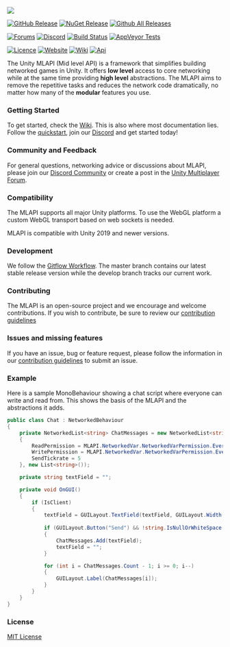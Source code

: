 [![](https://i.imgur.com/d0amtqs.png)](https://mlapi.network/)

[![GitHub Release](https://img.shields.io/github/release/MidLevel/MLAPI.svg?logo=github)](https://github.com/Unity-Technologies/com.unity.multiplayer.mlapi/releases/latest)
[![NuGet Release](https://img.shields.io/nuget/v/MLAPI.svg?logo=nuget)](https://www.nuget.org/packages/MLAPI/)
[![Github All Releases](https://img.shields.io/github/downloads/MidLevel/MLAPI/total.svg?logo=github&color=informational)](https://github.com/Unity-Technologies/com.unity.multiplayer.mlapi/releases)

[![Forums](https://img.shields.io/badge/unity--forums-multiplayer-blue)](https://forum.unity.com/forums/multiplayer.26/)
[![Discord](https://img.shields.io/discord/449263083769036810.svg?label=discord&logo=discord&color=informational)](https://discord.gg/FM8SE9E)
[![Build Status](https://img.shields.io/appveyor/ci/midlevel/mlapi/master.svg?logo=appveyor)](https://ci.appveyor.com/project/MidLevel/mlapi/branch/master)
[![AppVeyor Tests](https://img.shields.io/appveyor/tests/midlevel/mlapi/master.svg?logo=AppVeyor)](https://ci.appveyor.com/project/MidLevel/mlapi/build/tests)


[![Licence](https://img.shields.io/github/license/midlevel/mlapi.svg?color=informational)](https://github.com/MidLevel/MLAPI/blob/master/LICENSE)
[![Website](https://img.shields.io/badge/docs-website-informational.svg)](https://mlapi.network/)
[![Wiki](https://img.shields.io/badge/docs-wiki-informational.svg)](https://mlapi.network/wiki/home/)
[![Api](https://img.shields.io/badge/docs-api-informational.svg)](https://mlapi.network/api/home/)


The Unity MLAPI (Mid level API) is a framework that simplifies building networked games in Unity. It offers **low level** access to core networking while at the same time providing **high level** abstractions. The MLAPI aims to remove the repetitive tasks and reduces the network code dramatically, no matter how many of the **modular** features you use.

### Getting Started
To get started, check the [Wiki](https://mlapi.network/wiki/).
This is also where most documentation lies. Follow the [quickstart](https://mlapi.network/wiki/installation/), join our [Discord](http://discord.mlapi.network/) and get started today!

### Community and Feedback
For general questions, networking advice or discussions about MLAPI, please join our [Discord Community](https://discord.gg/FM8SE9E) or create a post in the [Unity Multiplayer Forum](https://forum.unity.com/forums/multiplayer.26/).

### Compatibility
The MLAPI supports all major Unity platforms. To use the WebGL platform a custom WebGL transport based on web sockets is needed.

MLAPI is compatible with Unity 2019 and newer versions.

### Development
We follow the [Gitflow Workflow](https://www.atlassian.com/git/tutorials/comparing-workflows/gitflow-workflow). The master branch contains our latest stable release version while the develop branch tracks our current work.

### Contributing
The MLAPI is an open-source project and we encourage and welcome
contributions. If you wish to contribute, be sure to review our
[contribution guidelines](CONTRIBUTING.md)

### Issues and missing features
If you have an issue, bug or feature request, please follow the information in our [contribution guidelines](CONTRIBUTING.md) to submit an issue.

### Example
Here is a sample MonoBehaviour showing a chat script where everyone can write and read from. This shows the basis of the MLAPI and the abstractions it adds.

```csharp
public class Chat : NetworkedBehaviour
{
    private NetworkedList<string> ChatMessages = new NetworkedList<string>(new MLAPI.NetworkedVar.NetworkedVarSettings()
    {
        ReadPermission = MLAPI.NetworkedVar.NetworkedVarPermission.Everyone,
        WritePermission = MLAPI.NetworkedVar.NetworkedVarPermission.Everyone,
        SendTickrate = 5
    }, new List<string>());

    private string textField = "";

    private void OnGUI()
    {
        if (IsClient)
        {
            textField = GUILayout.TextField(textField, GUILayout.Width(200));
            
            if (GUILayout.Button("Send") && !string.IsNullOrWhiteSpace(textField))
            {
                ChatMessages.Add(textField);
                textField = "";
            }

            for (int i = ChatMessages.Count - 1; i >= 0; i--)
            {
                GUILayout.Label(ChatMessages[i]);
            }
        }
    }
}
```

### License
[MIT License](LICENSE)
